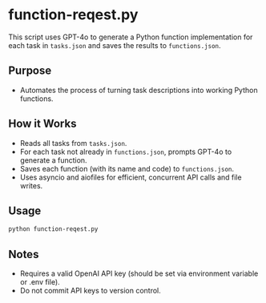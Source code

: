 # function-reqest.py

This script uses GPT-4o to generate a Python function implementation for each task in `tasks.json` and saves the results to `functions.json`.

## Purpose
- Automates the process of turning task descriptions into working Python functions.

## How it Works
- Reads all tasks from `tasks.json`.
- For each task not already in `functions.json`, prompts GPT-4o to generate a function.
- Saves each function (with its name and code) to `functions.json`.
- Uses asyncio and aiofiles for efficient, concurrent API calls and file writes.

## Usage
```bash
python function-reqest.py
```

## Notes
- Requires a valid OpenAI API key (should be set via environment variable or .env file).
- Do not commit API keys to version control. 